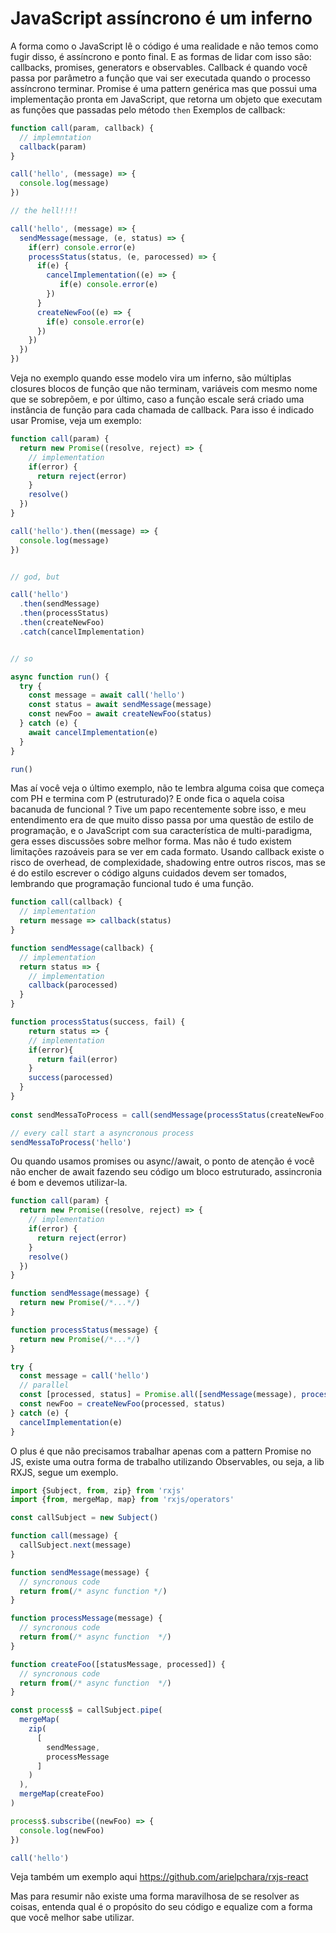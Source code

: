 # JavaScript assíncrono é um inferno
A forma como o JavaScript lê o código é uma realidade e não temos como fugir disso, é assíncrono e ponto final.
E as formas de lidar com isso são: callbacks, promises, generators e observables.
Callback é quando você passa por parâmetro a função que vai ser executada quando o processo assíncrono terminar.
Promise é uma pattern genérica mas que possui uma implementação pronta em JavaScript, que retorna um objeto que executam as funções que passadas pelo método `then`
Exemplos de callback:


```js
function call(param, callback) {
  // implemntation
  callback(param)
}

call('hello', (message) => {
  console.log(message)
})

// the hell!!!!

call('hello', (message) => {
  sendMessage(message, (e, status) => {
    if(err) console.error(e)
    processStatus(status, (e, parocessed) => {
      if(e) {
        cancelImplementation((e) => {
           if(e) console.error(e)
        })
      }
      createNewFoo((e) => {
        if(e) console.error(e)
      })
    })
  })
})
```

Veja no exemplo quando esse modelo vira um inferno, são múltiplas closures blocos de função que não terminam, variáveis com mesmo nome que se sobrepõem, e por último, caso a função escale será criado uma instância de função para cada chamada de callback.
Para isso é indicado usar Promise, veja um exemplo:

```js
function call(param) {
  return new Promise((resolve, reject) => {
    // implementation
    if(error) {
      return reject(error)
    }
    resolve()
  })
}

call('hello').then((message) => {
  console.log(message)
})


// god, but

call('hello')
  .then(sendMessage)
  .then(processStatus)
  .then(createNewFoo)
  .catch(cancelImplementation)


// so

async function run() {
  try {
    const message = await call('hello')
    const status = await sendMessage(message)
    const newFoo = await createNewFoo(status)
  } catch (e) {
    await cancelImplementation(e)
  }
}

run()
```

Mas aí você veja o último exemplo, não te lembra alguma coisa que começa com PH e termina com P (estruturado)?
E onde fica o aquela coisa bacanuda de funcional ?
Tive um papo recentemente sobre isso, e meu entendimento era de que muito disso passa por uma questão de estilo de programação, e o JavaScript com sua característica de multi-paradigma, gera esses discussões sobre melhor forma.
Mas não é tudo existem limitações razoáveis para se ver em cada formato.
Usando callback existe o risco de overhead, de complexidade, shadowing entre outros riscos, mas se é do estilo escrever o código alguns cuidados devem ser tomados, lembrando que programação funcional tudo é uma função.

```js
function call(callback) {
  // implementation
  return message => callback(status)
}

function sendMessage(callback) {
  // implementation
  return status => {
    // implementation
    callback(parocessed)
  }
} 

function processStatus(success, fail) {
    return status => {
    // implementation
    if(error){
      return fail(error)
    }
    success(parocessed)
  }
}
  
const sendMessaToProcess = call(sendMessage(processStatus(createNewFoo, cancelImplementation))

// every call start a asyncronous process
sendMessaToProcess('hello')
```

Ou quando usamos promises ou async//await, o ponto de atenção é você não encher de await fazendo seu código um bloco estruturado, assincronia é bom e devemos utilizar-la.

```js
function call(param) {
  return new Promise((resolve, reject) => {
    // implementation
    if(error) {
      return reject(error)
    }
    resolve()
  })
}

function sendMessage(message) {
  return new Promise(/*...*/)
}

function processStatus(message) {
  return new Promise(/*...*/)
}

try {
  const message = call('hello')
  // parallel
  const [processed, status] = Promise.all([sendMessage(message), processStatus(message)])
  const newFoo = createNewFoo(processed, status)
} catch (e) {
  cancelImplementation(e)
}
```

O plus é que não precisamos trabalhar apenas com a pattern Promise no JS, existe uma outra forma de trabalho utilizando Observables, ou seja, a lib RXJS, segue um exemplo.

```js
import {Subject, from, zip} from 'rxjs'
import {from, mergeMap, map} from 'rxjs/operators'

const callSubject = new Subject()

function call(message) {
  callSubject.next(message)
}

function sendMessage(message) {
  // syncronous code
  return from(/* async function */)
}

function processMessage(message) {
  // syncronous code
  return from(/* async function  */)
}

function createFoo([statusMessage, processed]) {
  // syncronous code
  return from(/* async function  */)
}

const process$ = callSubject.pipe(
  mergeMap(
    zip(
      [
        sendMessage,
        processMessage
      ]
    )
  ),
  mergeMap(createFoo)
)

process$.subscribe((newFoo) => {
  console.log(newFoo)
})

call('hello')
```

Veja também um exemplo aqui https://github.com/arielpchara/rxjs-react

Mas para resumir não existe uma forma maravilhosa de se resolver as coisas, entenda qual é o propósito do seu código e equalize com a forma que você melhor sabe utilizar.

